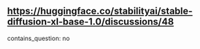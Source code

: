 ## https://huggingface.co/stabilityai/stable-diffusion-xl-base-1.0/discussions/48

contains_question: no